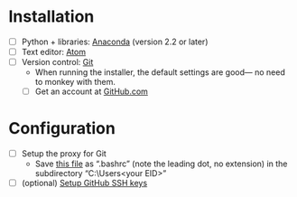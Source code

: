 # Installation
- [ ] Python + libraries: [Anaconda](http://continuum.io/downloads) (version 2.2 or later)
- [ ] Text editor: [Atom](https://atom.io/)
- [ ] Version control: [Git](https://git-scm.com/)
  - When running the installer, the default settings are good— no need to monkey with them.   
  - [ ] Get an account at [GitHub.com](github.com)

# Configuration
- [ ] Setup the proxy for Git
  - Save [this file](proxy.bashrc) as “.bashrc” (note the leading dot, no
    extension) in the subdirectory “C:\Users\<your EID>”
- [ ] \(optional\) [Setup GitHub SSH keys](https://help.github.com/articles/generating-ssh-keys/#step-4-add-your-ssh-key-to-your-account)
